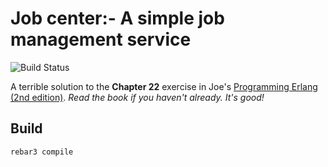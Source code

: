 Job center:- A simple job management service 
============================================
![Build Status](https://github.com/lgmfred/job_center/actions/workflows/ci.yml/badge.svg)

A terrible solution to the **Chapter 22** exercise in Joe's [Programming Erlang (2nd edition)](https://pragprog.com/titles/jaerlang2/programming-erlang-2nd-edition/). _Read the book if you haven't already. It's good!_

Build
-----

```shell
rebar3 compile
```
